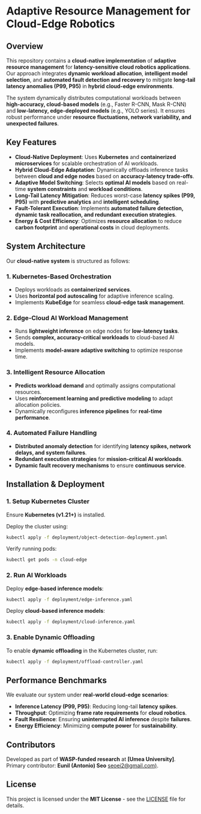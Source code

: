 # Adaptive Resource Management for Cloud-Edge Robotics

## Overview
This repository contains a **cloud-native implementation** of **adaptive resource management** for **latency-sensitive cloud robotics applications**. Our approach integrates **dynamic workload allocation**, **intelligent model selection**, and **automated fault detection and recovery** to mitigate **long-tail latency anomalies (P99, P95)** in **hybrid cloud-edge environments**.

The system dynamically distributes computational workloads between **high-accuracy, cloud-based models** (e.g., Faster R-CNN, Mask R-CNN) and **low-latency, edge-deployed models** (e.g., YOLO series). It ensures robust performance under **resource fluctuations, network variability, and unexpected failures**.

## Key Features

- **Cloud-Native Deployment**: Uses **Kubernetes** and **containerized microservices** for scalable orchestration of AI workloads.
- **Hybrid Cloud-Edge Adaptation**: Dynamically offloads inference tasks between **cloud and edge nodes** based on **accuracy-latency trade-offs**.
- **Adaptive Model Switching**: Selects **optimal AI models** based on real-time **system constraints** and **workload conditions**.
- **Long-Tail Latency Mitigation**: Reduces worst-case **latency spikes (P99, P95)** with **predictive analytics** and **intelligent scheduling**.
- **Fault-Tolerant Execution**: Implements **automated failure detection, dynamic task reallocation, and redundant execution strategies**.
- **Energy & Cost Efficiency**: Optimizes **resource allocation** to reduce **carbon footprint** and **operational costs** in cloud deployments.

## System Architecture
Our **cloud-native system** is structured as follows:

### **1. Kubernetes-Based Orchestration**
- Deploys workloads as **containerized services**.
- Uses **horizontal pod autoscaling** for adaptive inference scaling.
- Implements **KubeEdge** for seamless **cloud-edge task management**.

### **2. Edge-Cloud AI Workload Management**
- Runs **lightweight inference** on edge nodes for **low-latency tasks**.
- Sends **complex, accuracy-critical workloads** to cloud-based AI models.
- Implements **model-aware adaptive switching** to optimize response time.

### **3. Intelligent Resource Allocation**
- **Predicts workload demand** and optimally assigns computational resources.
- Uses **reinforcement learning and predictive modeling** to adapt allocation policies.
- Dynamically reconfigures **inference pipelines** for **real-time performance**.

### **4. Automated Failure Handling**
- **Distributed anomaly detection** for identifying **latency spikes, network delays, and system failures**.
- **Redundant execution strategies** for **mission-critical AI workloads**.
- **Dynamic fault recovery mechanisms** to ensure **continuous service**.

## Installation & Deployment

### **1. Setup Kubernetes Cluster**
Ensure **Kubernetes (v1.21+)** is installed.

Deploy the cluster using:
```bash
kubectl apply -f deployment/object-detection-deployment.yaml
```

Verify running pods:
```bash
kubectl get pods -n cloud-edge
```

### **2. Run AI Workloads**

Deploy **edge-based inference models**:
```bash
kubectl apply -f deployment/edge-inference.yaml
```

Deploy **cloud-based inference models**:
```bash
kubectl apply -f deployment/cloud-inference.yaml
```

### **3. Enable Dynamic Offloading**
To enable **dynamic offloading** in the Kubernetes cluster, run:
```bash
kubectl apply -f deployment/offload-controller.yaml
```

## Performance Benchmarks
We evaluate our system under **real-world cloud-edge scenarios**:
- **Inference Latency (P99, P95)**: Reducing long-tail **latency spikes**.
- **Throughput**: Optimizing **frame rate requirements** for **cloud robotics**.
- **Fault Resilience**: Ensuring **uninterrupted AI inference** despite **failures**.
- **Energy Efficiency**: Minimizing **compute power** for **sustainability**.

## Contributors
Developed as part of **WASP-funded research** at **[Umea University]**.  
Primary contributor: **Eunil (Antonio) Seo** [seoei2@gmail.com)](https://github.com/FlyWingM).

## License
This project is licensed under the **MIT License** - see the [LICENSE](LICENSE) file for details.

